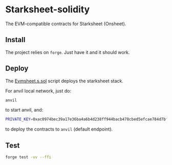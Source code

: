 # Starksheet-solidity

The EVM-compatible contracts for Starksheet (Onsheet).

## Install

The project relies on `forge`. Just have it and it should work.

## Deploy

The [Evmsheet.s.sol](./script/Evmsheet.s.sol) script deploys the starksheet
stack.

For anvil local network, just do:

```bash
anvil
```

to start anvil, and:

```bash
PRIVATE_KEY=0xac0974bec39a17e36ba4a6b4d238ff944bacb478cbed5efcae784d7bf4f2ff80 forge script script/Evmsheet.s.sol --broadcast
```

to deploy the contracts to `anvil` (default endpoint).

## Test

```bash
forge test -vv --ffi
```
